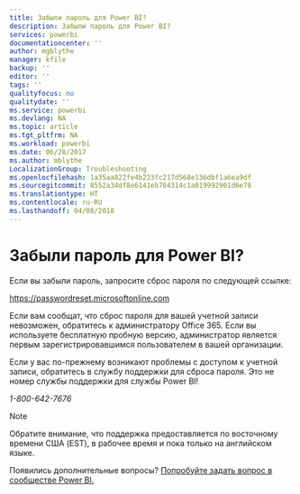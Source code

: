 ```yaml
---
title: Забыли пароль для Power BI?
description: Забыли пароль для Power BI?
services: powerbi
documentationcenter: ''
author: mgblythe
manager: kfile
backup: ''
editor: ''
tags: ''
qualityfocus: no
qualitydate: ''
ms.service: powerbi
ms.devlang: NA
ms.topic: article
ms.tgt_pltfrm: NA
ms.workload: powerbi
ms.date: 06/28/2017
ms.author: mblythe
LocalizationGroup: Troubleshooting
ms.openlocfilehash: 1a35aa822fe4b223fc217d568e136dbf1a6ea9df
ms.sourcegitcommit: 8552a34df8e6141eb704314c1a019992901d6e78
ms.translationtype: HT
ms.contentlocale: ru-RU
ms.lasthandoff: 04/08/2018
---
```

# <a name="forgot-your-password-for-power-bi"></a>Забыли пароль для Power BI?
Если вы забыли пароль, запросите сброс пароля по следующей ссылке:

<https://passwordreset.microsoftonline.com>

Если вам сообщат, что сброс пароля для вашей учетной записи невозможен, обратитесь к администратору Office 365. Если вы используете бесплатную пробную версию, администратор является первым зарегистрировавшимся пользователем в вашей организации.

Если у вас по-прежнему возникают проблемы с доступом к учетной записи, обратитесь в службу поддержки для сброса пароля. Это не номер службы поддержки для службы Power BI!

*1-800-642-7676*

> [!NOTE]
> Обратите внимание, что поддержка предоставляется по восточному времени США (EST), в рабочее время и пока только на английском языке.
> 
> 

Появились дополнительные вопросы? [Попробуйте задать вопрос в сообществе Power BI.](http://community.powerbi.com/)

